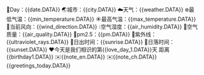 📆Day：{{date.DATA}} 
🌏城市：{{city.DATA}} 
☁️天气：{{weather.DATA}} 
❄️最低气温：{{min_temperature.DATA}}
☀️最高气温：{{max_temperature.DATA}}
🍃当前风向：{{wind_direction.DATA}} 
💧空气湿度：{{air_humidity.DATA}} 
💨空气质量：{{air_quality.DATA}} 
🌲pm2.5：{{pm.DATA}} 
🔅紫外线：{{ultraviolet_rays.DATA}} 
🌄日出时间：{{sunrise.DATA}} 
🌇日落时间：{{sunset.DATA}} 
❤️今天是我们相识的第{{love_day_1.DATA}}天 
    距离{{birthday1.DATA}} 
 ✉️{{note_en.DATA}} 
 ✉️{{note_ch.DATA}} {{greetings_today.DATA}}
